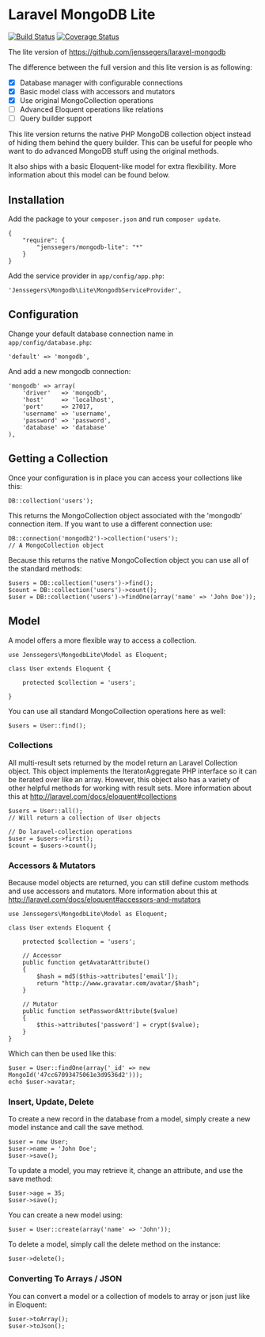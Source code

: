 Laravel MongoDB Lite 
====================

[![Build Status](http://img.shields.io/travis/jenssegers/laravel-mongodb-lite.svg)](https://travis-ci.org/jenssegers/laravel-mongodb-lite) [![Coverage Status](http://img.shields.io/coveralls/jenssegers/laravel-mongodb-lite.svg)](https://coveralls.io/r/jenssegers/laravel-mongodb-lite)


The lite version of https://github.com/jenssegers/laravel-mongodb

The difference between the full version and this lite version is as following:

 - [x] Database manager with configurable connections
 - [x] Basic model class with accessors and mutators
 - [x] Use original MongoCollection operations
 - [ ] Advanced Eloquent operations like relations
 - [ ] Query builder support

This lite version returns the native PHP MongoDB collection object instead of hiding them behind the query builder. This can be useful for people who want to do advanced MongoDB stuff using the original methods.

It also ships with a basic Eloquent-like model for extra flexibility. More information about this model can be found below.

Installation
------------

Add the package to your `composer.json` and run `composer update`.

    {
        "require": {
            "jenssegers/mongodb-lite": "*"
        }
    }

Add the service provider in `app/config/app.php`:

    'Jenssegers\Mongodb\Lite\MongodbServiceProvider',

Configuration
-------------

Change your default database connection name in `app/config/database.php`:

    'default' => 'mongodb',

And add a new mongodb connection:

    'mongodb' => array(
        'driver'   => 'mongodb',
        'host'     => 'localhost',
        'port'     => 27017,
        'username' => 'username',
        'password' => 'password',
        'database' => 'database'
    ),

Getting a Collection
--------------------

Once your configuration is in place you can access your collections like this:

	DB::collection('users');

This returns the MongoCollection object associated with the 'mongodb' connection item. If you want to use a different connection use:

	DB::connection('mongodb2')->collection('users');
	// A MongoCollection object

Because this returns the native MongoCollection object you can use all of the standard methods:

	$users = DB::collection('users')->find();
	$count = DB::collection('users')->count();
	$user = DB::collection('users')->findOne(array('name' => 'John Doe'));

Model
-----

A model offers a more flexible way to access a collection.

	use Jenssegers\MongodbLite\Model as Eloquent;

	class User extends Eloquent {

		protected $collection = 'users';

	}

You can use all standard MongoCollection operations here as well:

	$users = User::find();

### Collections

All multi-result sets returned by the model return an Laravel Collection object. This object implements the IteratorAggregate PHP interface so it can be iterated over like an array. However, this object also has a variety of other helpful methods for working with result sets. More information about this at http://laravel.com/docs/eloquent#collections

	$users = User::all();
	// Will return a collection of User objects

	// Do laravel-collection operations
	$user = $users->first();
	$count = $users->count();

### Accessors & Mutators

Because model objects are returned, you can still define custom methods and use accessors and mutators. More information about this at http://laravel.com/docs/eloquent#accessors-and-mutators

	use Jenssegers\MongodbLite\Model as Eloquent;

	class User extends Eloquent {

		protected $collection = 'users';

		// Accessor
		public function getAvatarAttribute()
		{
			$hash = md5($this->attributes['email']);
			return "http://www.gravatar.com/avatar/$hash";
		}

		// Mutator
		public function setPasswordAttribute($value)
		{
			$this->attributes['password'] = crypt($value);
		}
	}

Which can then be used like this:

	$user = User::findOne(array('_id' => new MongoId('47cc67093475061e3d9536d2')));
	echo $user->avatar;

### Insert, Update, Delete

To create a new record in the database from a model, simply create a new model instance and call the save method.

	$user = new User;
	$user->name = 'John Doe';
	$user->save();

To update a model, you may retrieve it, change an attribute, and use the save method:

	$user->age = 35;
	$user->save();

You can create a new model using:

	$user = User::create(array('name' => 'John'));

To delete a model, simply call the delete method on the instance:

	$user->delete();

### Converting To Arrays / JSON

You can convert a model or a collection of models to array or json just like in Eloquent: 

	$user->toArray();
	$user->toJson();

